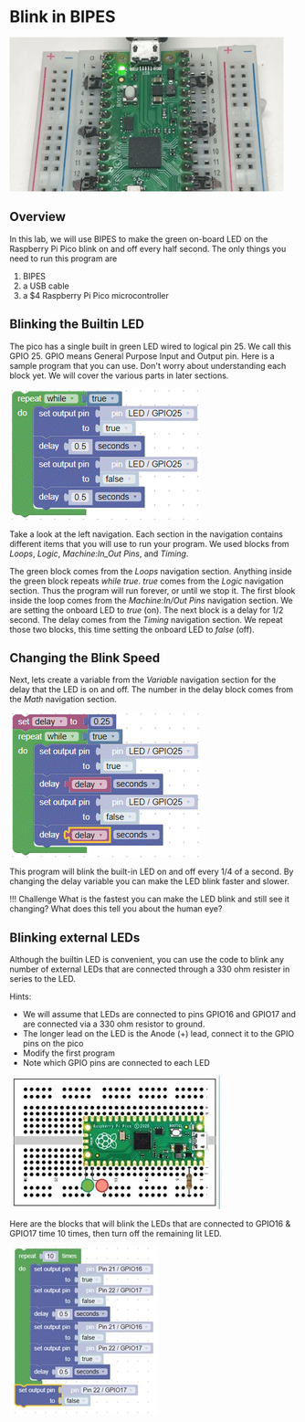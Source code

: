 # Blink in BIPES

![Blink GIF](../../img/blink-on-board-led.gif)

## Overview
In this lab, we will use BIPES to make the green on-board LED on the Raspberry Pi Pico blink on and off every half second.  The only things you need to run this program are

1. BIPES
2. a USB cable
3. a $4 Raspberry Pi Pico microcontroller

## Blinking the Builtin LED

The pico has a single built in green LED wired to logical pin 25.  We call this GPIO 25.  GPIO means General Purpose Input and Output pin. Here is a sample program that you can use.  Don't worry about understanding each block yet.  We will cover the various parts in later sections.

![BIPES Blink](../../img/pico/blink.GIF)

Take a look at the left navigation.  Each section in the navigation contains different items that you will use to run your program.  We used blocks from _Loops_, _Logic_, _Machine:In_Out Pins_, and _Timing_.

The green block comes from the _Loops_ navigation section.  Anything inside the green block repeats _while true_. _true_ comes from the _Logic_ navigation section. Thus the program will run forever, or until we stop it.  The first blook inside the loop comes from the _Machine:In/Out Pins_ navigation section.  We are setting the onboard LED to _true_ (on).  The next block is a delay for 1/2 second.  The delay comes from the _Timing_ navigation section.  We repeat those two blocks, this time setting the onboard LED to _false_ (off).

## Changing the Blink Speed

Next, lets create a variable from the _Variable_ navigation section for the delay that the LED is on and off.  The number in the delay block comes from the _Math_ navigation section.

![BIPES Delay Blink](../../img/pico/delayBlink.GIF)

This program will blink the built-in LED on and off every 1/4 of a second.  By changing the delay variable you can make the LED blink faster and slower.

!!! Challenge
    What is the fastest you can make the LED blink and still see it changing?  What does this tell you about the human eye?

## Blinking external LEDs
Although the builtin LED is convenient, you can use the code to blink any number of external LEDs that are connected through a 330 ohm resister in series to the LED.

Hints:

- We will assume that LEDs are connected to pins GPIO16 and GPIO17 and are connected via a 330 ohm resistor to ground.
- The longer lead on the LED is the Anode (+) lead, connect it to the GPIO pins on the pico
- Modify the first program
- Note which GPIO pins are connected to each LED

![BIPES external LEDS](../../img/pico/externalLEDS.jpg)

Here are the blocks that will blink the LEDs that are connected to GPIO16 & GPIO17 time 10 times, then turn off the remaining lit LED.

![BIPES external LEDS Blocks](../../img/pico/externalLEDsBlocks.jpg)